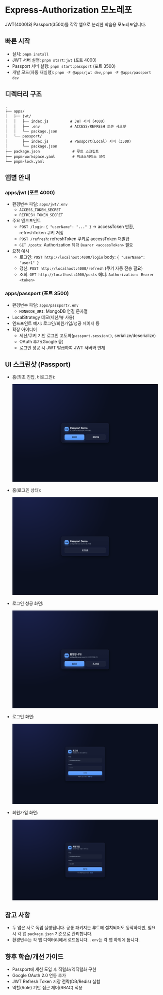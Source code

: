 # Express-Authorization 모노레포

JWT(4000)와 Passport(3500)를 각각 앱으로 분리한 학습용 모노레포입니다.

## 빠른 시작

- 설치: `pnpm install`
- JWT 서버 실행: `pnpm start:jwt` (포트 4000)
- Passport 서버 실행: `pnpm start:passport` (포트 3500)
- 개발 모드(자동 재실행): `pnpm -F @apps/jwt dev`, `pnpm -F @apps/passport dev`

## 디렉터리 구조

```
.
├── apps/
│   ├── jwt/
│   │   ├── index.js          # JWT 서버 (4000)
│   │   ├── .env              # ACCESS/REFRESH 토큰 시크릿
│   │   └── package.json
│   └── passport/
│       ├── index.js          # Passport(Local) 서버 (3500)
│       └── package.json
├── package.json               # 루트 스크립트
├── pnpm-workspace.yaml        # 워크스페이스 설정
└── pnpm-lock.yaml
```

## 앱별 안내

### apps/jwt (포트 4000)

- 환경변수 파일: `apps/jwt/.env`
  - `ACCESS_TOKEN_SECRET`
  - `REFRESH_TOKEN_SECRET`
- 주요 엔드포인트
  - `POST /login`: `{ "userName": "..." }` → accessToken 반환, refreshToken 쿠키 저장
  - `POST /refresh`: refreshToken 쿠키로 accessToken 재발급
  - `GET /posts`: Authorization 헤더 `Bearer <accessToken>` 필요
- 요청 예시
  - 로그인: `POST http://localhost:4000/login` body: `{ "userName": "user1" }`
  - 갱신: `POST http://localhost:4000/refresh` (쿠키 자동 전송 필요)
  - 조회: `GET http://localhost:4000/posts` 헤더: `Authorization: Bearer <token>`

### apps/passport (포트 3500)

- 환경변수 파일: `apps/passport/.env`
  - `MONGODB_URI`: MongoDB 연결 문자열
- LocalStrategy 데모(세션/뷰 사용)
- 엔드포인트 예시: 로그인/회원가입/성공 페이지 등
- 확장 아이디어
  - 세션/쿠키 기반 로그인 고도화(`passport.session()`, serialize/deserialize)
  - OAuth 추가(Google 등)
  - 로그인 성공 시 JWT 발급하여 JWT 서버와 연계

## UI 스크린샷 (Passport)

- 홈(최초 진입, 비로그인):

  ![Passport Index (logged out)](apps/passport/public/index.png)

- 홈(로그인 상태):

  ![Passport Index (authenticated)](apps/passport/public/index(auth).png)

- 로그인 성공 화면:

  ![Passport Success](apps/passport/public/success.png)

- 로그인 화면:

  ![Passport Login](apps/passport/public/login.png)

- 회원가입 화면:

  ![Passport Signup](apps/passport/public/signup.png)

## 참고 사항

- 두 앱은 서로 독립 실행됩니다. 공통 패키지는 루트에 설치되어도 동작하지만, 필요 시 각 앱 `package.json` 기준으로 관리합니다.
- 환경변수는 각 앱 디렉터리에서 로드됩니다. `.env`는 각 앱 하위에 둡니다.

## 향후 학습/개선 가이드

- Passport에 세션 도입 후 직렬화/역직렬화 구현
- Google OAuth 2.0 연동 추가
- JWT Refresh Token 저장 전략(DB/Redis) 실험
- 역할(Role) 기반 접근 제어(RBAC) 적용

